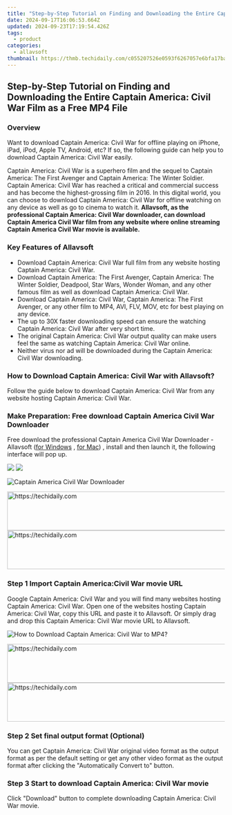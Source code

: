 ```yaml
---
title: "Step-by-Step Tutorial on Finding and Downloading the Entire Captain America: Civil War Film as a Free MP4 File"
date: 2024-09-17T16:06:53.664Z
updated: 2024-09-23T17:19:54.426Z
tags:
  - product
categories:
  - allavsoft
thumbnail: https://thmb.techidaily.com/c055207526e0593f6267057e6bfa17ba8927fb82ba8f876c9b7a867616b046d9.jpg
---
```


## Step-by-Step Tutorial on Finding and Downloading the Entire Captain America: Civil War Film as a Free MP4 File

### Overview

Want to download Captain America: Civil War for offline playing on iPhone, iPad, iPod, Apple TV, Android, etc? If so, the following guide can help you to download Captain America: Civil War easily.

Captain America: Civil War is a superhero film and the sequel to Captain America: The First Avenger and Captain America: The Winter Soldier. Captain America: Civil War has reached a critical and commercial success and has become the highest-grossing film in 2016\. In this digital world, you can choose to download Captain America: Civil War for offline watching on any device as well as go to cinema to watch it. **Allavsoft, as the professional Captain America: Civil War downloader, can download Captain America Civil War film from any website where online streaming Captain America Civil War movie is available.**

### Key Features of Allavsoft

* Download Captain America: Civil War full film from any website hosting Captain America: Civil War.
* Download Captain America: The First Avenger, Captain America: The Winter Soldier, Deadpool, Star Wars, Wonder Woman, and any other famous film as well as download Captain America: Civil War.
* Download Captain America: Civil War, Captain America: The First Avenger, or any other film to MP4, AVI, FLV, MOV, etc for best playing on any device.
* The up to 30X faster downloading speed can ensure the watching Captain America: Civil War after very short time.
* The original Captain America: Civil War output quality can make users feel the same as watching Captain America: Civil War online.
* Neither virus nor ad will be downloaded during the Captain America: Civil War downloading.

### How to Download Captain America: Civil War with Allavsoft?

Follow the guide below to download Captain America: Civil War from any website hosting Captain America: Civil War.

### Make Preparation: Free download Captain America Civil War Downloader

Free download the professional Captain America Civil War Downloader - Allavsoft ([for Windows](https://tools.techidaily.com/allavsoft/products/) , [for Mac](https://tools.techidaily.com/allavsoft/products/)) , install and then launch it, the following interface will pop up.

[![](https://www.allavsoft.com/how-to/../images/how-to/free-download-win.jpg)](https://tools.techidaily.com/allavsoft/products/) [![](https://www.allavsoft.com/how-to/../images/how-to/free-download-mac.jpg)](https://tools.techidaily.com/allavsoft/products/)

![Captain America Civil War Downloader](https://www.allavsoft.com/how-to/../images/allavsoft/screen-shot-600.jpg)

<!-- affiliate ads begin -->
<a href="https://appsumo.8odi.net/c/5597632/2105874/7443" target="_top" id="2105874">
  <img src="//a.impactradius-go.com/display-ad/7443-2105874" border="0" alt="https://techidaily.com" width="728" height="90"/>
</a>
<img height="0" width="0" src="https://appsumo.8odi.net/i/5597632/2105874/7443" style="position:absolute;visibility:hidden;" border="0" />
<!-- affiliate ads end -->

<!-- affiliate ads begin -->
<a href="https://appsumo.8odi.net/c/5597632/2151870/7443" target="_top" id="2151870">
  <img src="//a.impactradius-go.com/display-ad/7443-2151870" border="0" alt="https://techidaily.com" width="728" height="90"/>
</a>
<img height="0" width="0" src="https://appsumo.8odi.net/i/5597632/2151870/7443" style="position:absolute;visibility:hidden;" border="0" />
<!-- affiliate ads end -->

### Step 1 Import Captain America:Civil War movie URL

Google Captain America: Civil War and you will find many websites hosting Captain America: Civil War. Open one of the websites hosting Captain America: Civil War, copy this URL and paste it to Allavsoft. Or simply drag and drop this Captain America: Civil War movie URL to Allavsoft.

![How to Download Captain America: Civil War to MP4?](https://www.allavsoft.com/how-to/../images/how-to/download-rtmp-video/download-rtmp-video.jpg)

<!-- affiliate ads begin -->
<a href="https://versadesk.pxf.io/c/5597632/1828647/21290" target="_top" id="1828647">
  <img src="//a.impactradius-go.com/display-ad/21290-1828647" border="0" alt="https://techidaily.com" width="728" height="90"/>
</a>
<img height="0" width="0" src="https://versadesk.pxf.io/i/5597632/1828647/21290" style="position:absolute;visibility:hidden;" border="0" />
<!-- affiliate ads end -->

<!-- affiliate ads begin -->
<a href="https://appsumo.8odi.net/c/5597632/2151882/7443" target="_top" id="2151882">
  <img src="//a.impactradius-go.com/display-ad/7443-2151882" border="0" alt="https://techidaily.com" width="600" height="90"/>
</a>
<img height="0" width="0" src="https://appsumo.8odi.net/i/5597632/2151882/7443" style="position:absolute;visibility:hidden;" border="0" />
<!-- affiliate ads end -->

### Step 2 Set final output format (Optional)

You can get Captain America: Civil War original video format as the output format as per the default setting or get any other video format as the output format after clicking the "Automatically Convert to" button.

### Step 3 Start to download Captain America: Civil War movie

Click "Download" button to complete downloading Captain America: Civil War movie.

<ins class="adsbygoogle"
     style="display:block"
     data-ad-format="autorelaxed"
     data-ad-client="ca-pub-7571918770474297"
     data-ad-slot="1223367746"></ins>

<ins class="adsbygoogle"
     style="display:block"
     data-ad-client="ca-pub-7571918770474297"
     data-ad-slot="8358498916"
     data-ad-format="auto"
     data-full-width-responsive="true"></ins>



